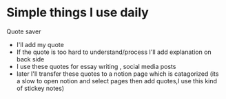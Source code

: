 # Simple things I use daily
 Quote saver
 * I'll add my quote 
 * If the quote is too hard to understand/process I'll add explanation on back side 
 * I use these quotes for essay writing , social media posts 
 * later I'll transfer these quotes to a notion page which is catagorized (its a slow to open notion and select pages then add quotes,I use this kind of stickey notes)
